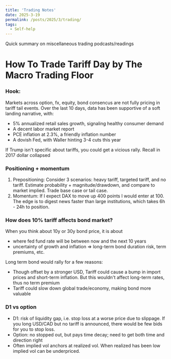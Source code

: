 ```yaml
---
title: 'Trading Notes'
date: 2025-3-19
permalink: /posts/2025/3/trading/
tags:
  - Self-help
---
```


Quick summary on miscellaneous trading podcasts/readings

How To Trade Tariff Day by The Macro Trading Floor
===

### Hook:
Markets across option, fx, equity, bond consencus are not fully pricing in tariff tail events. Over the last 10 days, data has been supportive of a soft landing narrative, with:
- 5% annualized retail sales growth, signaling healthy consumer demand
- A decent labor market report
- PCE inflation at 2.3%, a friendly inflation number
- A dovish Fed, with Waller hinting 3-4 cuts this year

If Trump isn't specific about tariffs, you could get a vicious rally. Recall in 2017 dollar collapsed 


### Positioning + momentum
1. Prepositioning: Consider 3 scenarios: heavy tariff, targeted tariff, and no tariff. Estimate probability + magnitude/drawdown, and compare to market implied. Trade base case or tail case. 
2. Momentum: If I expect DAX to move up 400 points I would enter at 100. The edge is to digest news faster than large institutions, which takes 6h - 24h to position.

### How does 10% tariff affects bond market?
When you think about 10y or 30y bond price, it is about
- where fed fund rate will be between now and the next 10 years
- uncertainty of growth and inflation => long-term bond duration risk, term premiums, etc.

Long term bond would rally for a few reasons:
- Though offset by a stronger USD, Tariff could cause a bump in import prices and short-term inflation. But this wouldn't affect long-term rates, thus no term premium
- Tariff could slow down global trade/economy, making bond more valuable

### D1 vs option
- D1: risk of liquidity gap, i.e. stop loss at a worse price due to slippage. If you long USD/CAD but no tariff is announced, there would be few bids for you to stop loss.
- Option: no stopped out, but pays time decay; need to get both time and direction right
- Often implied vol anchors at realized vol. When realized has been low implied vol can be underpriced.
